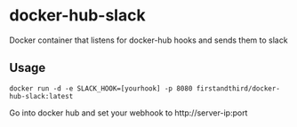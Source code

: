 # docker-hub-slack

Docker container that listens for docker-hub hooks and sends them to slack

## Usage

```
docker run -d -e SLACK_HOOK=[yourhook] -p 8080 firstandthird/docker-hub-slack:latest
```

Go into docker hub and set your webhook to http://server-ip:port
